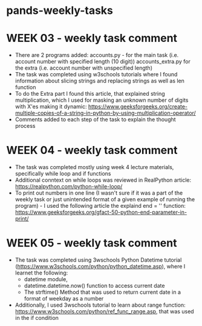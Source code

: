 # pands-weekly-tasks

 # WEEK 03 - weekly task comment
 - There are 2 programs added: 
    accounts.py - for the main task (i.e. account number with specified length (10 digit))
    accounts_extra.py for the extra  (i.e. account number with unspecified length) 
 - The task was completed using w3schools tutorials where I found information about slicing strings and replacing strings as well as len function
 - To do the Extra part I found this article, that explained string multiplication, which I used for masking an unknown number of digits with X'es making it dynamic: https://www.geeksforgeeks.org/create-multiple-copies-of-a-string-in-python-by-using-multiplication-operator/
 - Comments added to each step of the task to explain the thought process


 # WEEK 04 - weekly task comment
 - The task was completed mostly using week 4 lecture materials, specifically while loop and if functions
 - Additional conntext on while loops was reviewed in RealPython article: https://realpython.com/python-while-loop/
 - To print out numbers in one line (I wasn't sure if it was a part of the weekly task or just unintended format of a given example of running the program) - I used the following article the explaind end = '' function: https://www.geeksforgeeks.org/gfact-50-python-end-parameter-in-print/


 # WEEK 05 - weekly task comment
 - The task was completed using 3wschools Python Datetime tutorial (https://www.w3schools.com/python/python_datetime.asp), where I learnet the following:
   - datetime module,
   - datetime.datetime.now() function to access current date
   - The strftime() Method that was used to return current date in a format of weekday as a number
 - Additionally, I used 3wschools tutorial to learn about range function: https://www.w3schools.com/python/ref_func_range.asp, that was used in the if condition